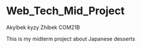 # Web_Tech_Mid_Project

Akylbek kyzy Zhibek COM21B

This is my midterm project about Japanese desserts
